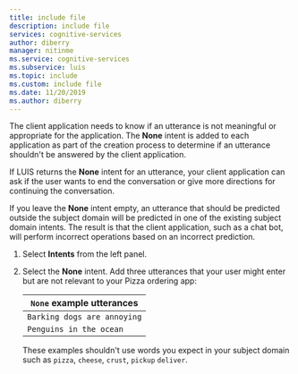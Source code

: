 ```yaml
---
title: include file
description: include file 
services: cognitive-services
author: diberry
manager: nitinme
ms.service: cognitive-services
ms.subservice: luis
ms.topic: include
ms.custom: include file
ms.date: 11/20/2019
ms.author: diberry
---
```


The client application needs to know if an utterance is not meaningful or appropriate for the application. The **None** intent is added to each application as part of the creation process to determine if an utterance shouldn't be answered by the client application.

If LUIS returns the **None** intent for an utterance, your client application can ask if the user wants to end the conversation or give more directions for continuing the conversation. 

If you leave the **None** intent empty, an utterance that should be predicted outside the subject domain will be predicted in one of the existing subject domain intents. The result is that the client application, such as a chat bot, will perform incorrect operations based on an incorrect prediction. 

1. Select **Intents** from the left panel.

1. Select the **None** intent. Add three utterances that your user might enter but are not relevant to your Pizza ordering app:

    |`None` example utterances|
    |--|
    |`Barking dogs are annoying`|
    |`Penguins in the ocean`|

    These examples shouldn't use words you expect in your subject domain such as `pizza`, `cheese`, `crust`, `pickup` `deliver`.
